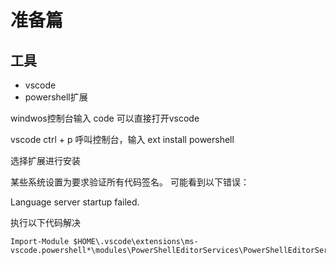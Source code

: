 # 准备篇

## 工具

* vscode
* powershell扩展

windwos控制台输入 code 可以直接打开vscode

vscode ctrl + p 呼叫控制台，输入 ext install powershell 

选择扩展进行安装

某些系统设置为要求验证所有代码签名。 可能看到以下错误：

Language server startup failed.

执行以下代码解决

```
Import-Module $HOME\.vscode\extensions\ms-vscode.powershell*\modules\PowerShellEditorServices\PowerShellEditorServices.psd1
```

